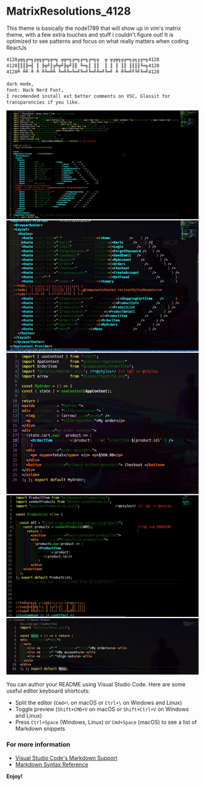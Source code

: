 # MatrixResolutions_4128
This theme is basically the node1789 that will show up in vim's matrix theme, with a few extra touches and stuff i couldn't figure out!
It is optimized to see patterns and focus on what really matters when coding ReactJs

```
4128╔╦╗╔═╗╔╦╗╦═╗╦═╗ ╦╦═╗╔═╗╔═╗╔═╗╦  ╦ ╦╔╦╗╦╔═╗╔╗╔╔═╗4128
4128║║║╠═╣ ║ ╠╦╝║╔╩╦╝╠╦╝║╣ ╚═╗║ ║║  ║ ║ ║ ║║ ║║║║╚═╗4128
4128╩ ╩╩ ╩ ╩ ╩╚═╩╩ ╚═╩╚═╚═╝╚═╝╚═╝╩═╝╚═╝ ╩ ╩╚═╝╝╚╝╚═╝4128

dark mode,
font: Hack Nerd Font,
I recomended install ext better comments on VSC, Glassit for transparencies if you like.
```
![complete][img4]
![router][img3]
![container][img2]
![theme][img1]
![component][img0]

You can author your README using Visual Studio Code.  Here are some useful editor keyboard shortcuts:

* Split the editor (`Cmd+\` on macOS or `Ctrl+\` on Windows and Linux)
* Toggle preview (`Shift+CMD+V` on macOS or `Shift+Ctrl+V` on Windows and Linux)
* Press `Ctrl+Space` (Windows, Linux) or `Cmd+Space` (macOS) to see a list of Markdown snippets

### For more information
* [Visual Studio Code's Markdown Support](http://code.visualstudio.com/docs/languages/markdown)
* [Markdown Syntax Reference](https://help.github.com/articles/markdown-basics/)

**Enjoy!**

[img0]: ./public/Component.png "abstraccion"
[img1]: ./public/reactjstheme.png "abstraccion"
[img2]: ./public/myThemeForReactjs.png "transparent"
[img3]: ./public/reactTheme.png "abstraccion"
[img4]: ./public/themeForReact.png "abstraccion"
